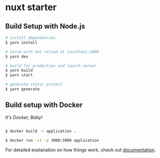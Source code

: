 # nuxt starter

## Build Setup with Node.js

```bash
# install dependencies
$ yarn install

# serve with hot reload at localhost:3000
$ yarn dev

# build for production and launch server
$ yarn build
$ yarn start

# generate static project
$ yarn generate
```

## Build setup with Docker
*It's Docker, Baby!*

```bash

$ docker build -t application .

$ docker run -it -p 3000:3000 application
```

For detailed explanation on how things work, check out [documentation](https://nuxtjs.org).
